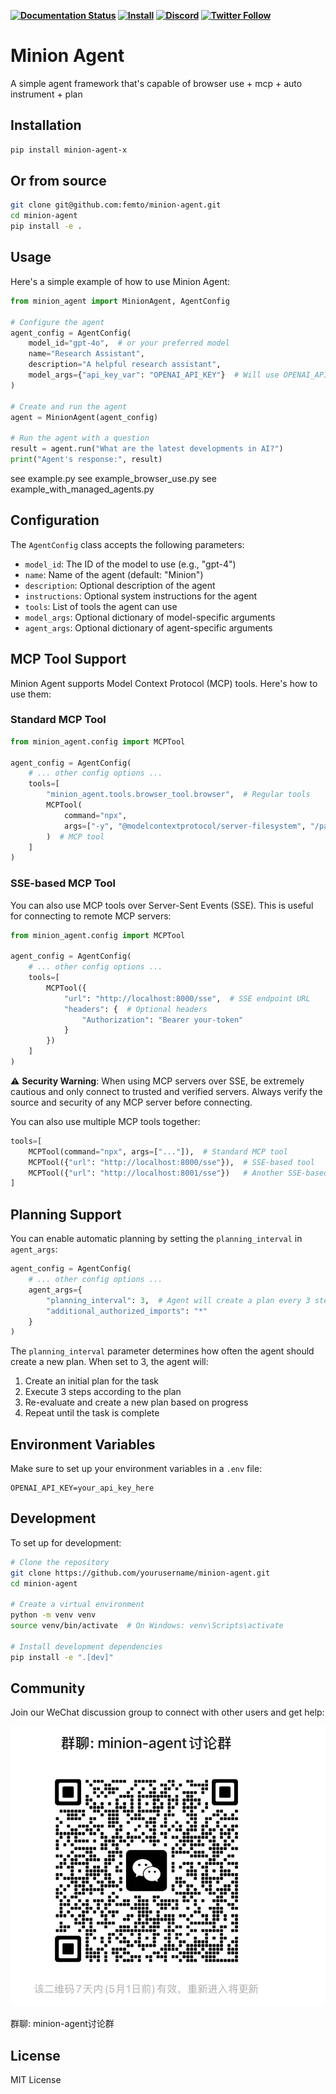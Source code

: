 **[![Documentation Status](https://img.shields.io/badge/documentation-brightgreen)](https://github.com/femto/minion-agent) 
[![Install](https://img.shields.io/badge/get_started-blue)](https://github.com/femto/minion-agent) 
[![Discord](https://dcbadge.limes.pink/api/server/HUC6xEK9aT?style=flat)](https://discord.gg/HUC6xEK9aT)
[![Twitter Follow](https://img.shields.io/twitter/follow/femtowin?style=social)](https://x.com/femtowin)**
# Minion Agent

A simple agent framework that's capable of browser use + mcp + auto instrument + plan

## Installation

```bash
pip install minion-agent-x
```
## Or from source
```bash
git clone git@github.com:femto/minion-agent.git
cd minion-agent
pip install -e .
```

## Usage

Here's a simple example of how to use Minion Agent:

```python
from minion_agent import MinionAgent, AgentConfig

# Configure the agent
agent_config = AgentConfig(
    model_id="gpt-4o",  # or your preferred model
    name="Research Assistant",
    description="A helpful research assistant",
    model_args={"api_key_var": "OPENAI_API_KEY"}  # Will use OPENAI_API_KEY from environment
)

# Create and run the agent
agent = MinionAgent(agent_config)

# Run the agent with a question
result = agent.run("What are the latest developments in AI?")
print("Agent's response:", result)
```

see example.py
see example_browser_use.py
see example_with_managed_agents.py

## Configuration

The `AgentConfig` class accepts the following parameters:

- `model_id`: The ID of the model to use (e.g., "gpt-4")
- `name`: Name of the agent (default: "Minion")
- `description`: Optional description of the agent
- `instructions`: Optional system instructions for the agent
- `tools`: List of tools the agent can use
- `model_args`: Optional dictionary of model-specific arguments
- `agent_args`: Optional dictionary of agent-specific arguments

## MCP Tool Support

Minion Agent supports Model Context Protocol (MCP) tools. Here's how to use them:

### Standard MCP Tool

```python
from minion_agent.config import MCPTool

agent_config = AgentConfig(
    # ... other config options ...
    tools=[
        "minion_agent.tools.browser_tool.browser",  # Regular tools
        MCPTool(
            command="npx",
            args=["-y", "@modelcontextprotocol/server-filesystem", "/path/to/workspace"]
        )  # MCP tool
    ]
)
```

### SSE-based MCP Tool

You can also use MCP tools over Server-Sent Events (SSE). This is useful for connecting to remote MCP servers:

```python
from minion_agent.config import MCPTool

agent_config = AgentConfig(
    # ... other config options ...
    tools=[
        MCPTool({
            "url": "http://localhost:8000/sse",  # SSE endpoint URL
            "headers": {  # Optional headers
                "Authorization": "Bearer your-token"
            }
        })
    ]
)
```

⚠️ **Security Warning**: When using MCP servers over SSE, be extremely cautious and only connect to trusted and verified servers. Always verify the source and security of any MCP server before connecting.

You can also use multiple MCP tools together:

```python
tools=[
    MCPTool(command="npx", args=["..."]),  # Standard MCP tool
    MCPTool({"url": "http://localhost:8000/sse"}),  # SSE-based tool
    MCPTool({"url": "http://localhost:8001/sse"})   # Another SSE-based tool
]
```

## Planning Support

You can enable automatic planning by setting the `planning_interval` in `agent_args`:

```python
agent_config = AgentConfig(
    # ... other config options ...
    agent_args={
        "planning_interval": 3,  # Agent will create a plan every 3 steps
        "additional_authorized_imports": "*"
    }
)
```

The `planning_interval` parameter determines how often the agent should create a new plan. When set to 3, the agent will:
1. Create an initial plan for the task
2. Execute 3 steps according to the plan
3. Re-evaluate and create a new plan based on progress
4. Repeat until the task is complete

## Environment Variables

Make sure to set up your environment variables in a `.env` file:

```env
OPENAI_API_KEY=your_api_key_here
```

## Development

To set up for development:

```bash
# Clone the repository
git clone https://github.com/yourusername/minion-agent.git
cd minion-agent

# Create a virtual environment
python -m venv venv
source venv/bin/activate  # On Windows: venv\Scripts\activate

# Install development dependencies
pip install -e ".[dev]"
```

## Community

Join our WeChat discussion group to connect with other users and get help:

![WeChat Discussion Group](docs/images/wechat_group_qr.png)

群聊: minion-agent讨论群

## License

MIT License